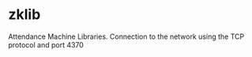 # zklib
Attendance Machine Libraries. Connection to the network using the TCP protocol and port 4370
